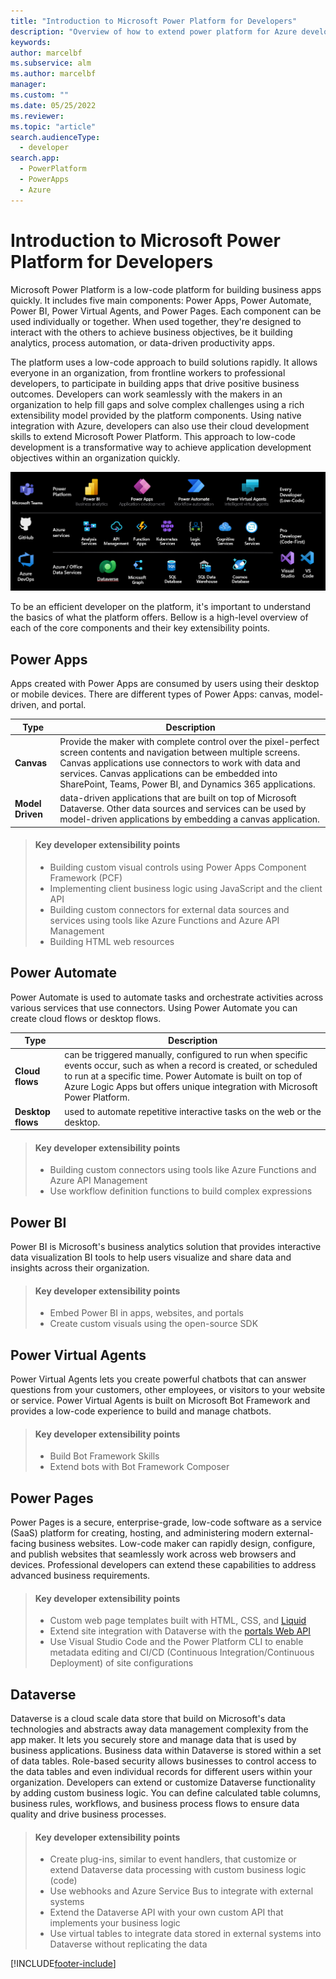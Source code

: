 ```yaml
---
title: "Introduction to Microsoft Power Platform for Developers"
description: "Overview of how to extend power platform for Azure developers."
keywords: 
author: marcelbf
ms.subservice: alm
ms.author: marcelbf
manager: 
ms.custom: ""
ms.date: 05/25/2022
ms.reviewer: 
ms.topic: "article"
search.audienceType: 
  - developer
search.app: 
  - PowerPlatform
  - PowerApps
  - Azure
---
```


# Introduction to Microsoft Power Platform for Developers

Microsoft Power Platform is a low-code platform for building business apps quickly. It includes five main components: Power Apps, Power Automate, Power BI, Power Virtual Agents, and Power Pages. Each component can be used individually or together. When used together, they're designed to interact with the others to achieve business objectives, be it building analytics, process automation, or data-driven productivity apps.

The platform uses a low-code approach to build solutions rapidly. It allows everyone in an organization, from frontline workers to professional developers, to participate in building apps that drive positive business outcomes. Developers can work seamlessly with the makers in an organization to help fill gaps and solve complex challenges using a rich extensibility model provided by the platform components. Using native integration with Azure, developers can also use their cloud development skills to extend Microsoft Power Platform. This approach to low-code development is a transformative way to achieve application development objectives within an organization quickly.

![Power platform.](media/power-platform.png "Power platform")

To be an efficient developer on the platform, it's important to understand the basics of what the platform offers. Bellow is a high-level overview of each of the core components and their key extensibility points.

## Power Apps 

Apps created with Power Apps are consumed by users using their desktop or mobile devices. There are different types of Power Apps: canvas, model-driven, and portal.

| Type | Description |
| ---- | ---- |
| **Canvas** | Provide the maker with complete control over the pixel-perfect screen contents and navigation between multiple screens. Canvas applications use connectors to work with data and services. Canvas applications can be embedded into SharePoint, Teams, Power BI, and Dynamics 365 applications. |
| **Model Driven** | data-driven applications that are built on top of Microsoft Dataverse. Other data sources and services can be used by model-driven applications by embedding a canvas application. |

> #### Key developer extensibility points
> - Building custom visual controls using Power Apps Component Framework (PCF)
> - Implementing client business logic using JavaScript and the client API
> - Building custom connectors for external data sources and services using tools like Azure Functions and Azure API Management
> - Building HTML web resources 

## Power Automate

Power Automate is used to automate tasks and orchestrate activities across various services that use connectors. Using Power Automate you can create cloud flows or desktop flows.

| Type | Description |
| ---- | ---- |
| **Cloud flows** | can be triggered manually, configured to run when specific events occur, such as when a record is created, or scheduled to run at a specific time. Power Automate is built on top of Azure Logic Apps but offers unique integration with Microsoft Power Platform. |
| **Desktop flows** | used to automate repetitive interactive tasks on the web or the desktop. |

> #### Key developer extensibility points
> - Building custom connectors using tools like Azure Functions and Azure API Management
> - Use workflow definition functions to build complex expressions

## Power BI

Power BI is Microsoft's business analytics solution that provides interactive data visualization BI tools to help users visualize and share data and insights across their organization.

> #### Key developer extensibility points
> - Embed Power BI in apps, websites, and portals
> - Create custom visuals using the open-source SDK

## Power Virtual Agents

Power Virtual Agents lets you create powerful chatbots that can answer questions from your customers, other employees, or visitors to your website or service. Power Virtual Agents is built on Microsoft Bot Framework and provides a low-code experience to build and manage chatbots.

> #### Key developer extensibility points
> - Build Bot Framework Skills
> - Extend bots with Bot Framework Composer

## Power Pages

Power Pages is a secure, enterprise-grade, low-code software as a service (SaaS) platform for creating, hosting, and administering modern external-facing business websites. Low-code maker can rapidly design, configure, and publish websites that seamlessly work across web browsers and devices. Professional developers can extend these capabilities to address advanced business requirements.

> #### Key developer extensibility points
> - Custom web page templates built with HTML, CSS, and [Liquid](/power-pages/configure/liquid-overview)
> - Extend site integration with Dataverse with the [portals Web API](/power-pages/configure/web-api-overview)
> - Use Visual Studio Code and the Power Platform CLI to enable metadata editing and CI/CD (Continuous Integration/Continuous Deployment) of site configurations

## Dataverse

Dataverse is a cloud scale data store that build on Microsoft's data technologies and abstracts away data management complexity from the app maker. It lets you securely store and manage data that is used by business applications. Business data within Dataverse is stored within a set of data tables. Role-based security allows businesses to control access to the data tables and even individual records for different users within your organization. Developers can extend or customize Dataverse functionality by adding custom business logic. You can define calculated table columns, business rules, workflows, and business process flows to ensure data quality and drive business processes.

> #### Key developer extensibility points
> - Create plug-ins, similar to event handlers, that customize or extend Dataverse data processing with custom business logic (code)
> - Use webhooks and Azure Service Bus to integrate with external systems
> - Extend the Dataverse API with your own custom API that implements your business logic
> - Use virtual tables to integrate data stored in external systems into Dataverse without replicating the data

[!INCLUDE[footer-include](../includes/footer-banner.md)]
